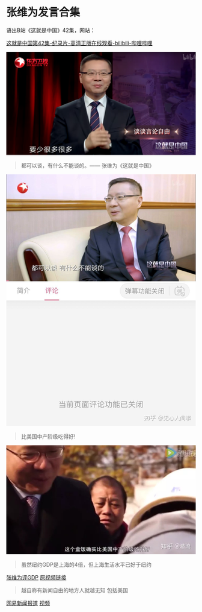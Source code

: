 # 张维为发言合集

语出B站《这就是中国》42集，网站：

[这就是中国第42集-纪录片-高清正版在线观看-bilibili-哔哩哔哩](https://www.bilibili.com/bangumi/play/ep301215)

![image](西方的言论自由要比中国少很多很多.jpg)

> 都可以谈，有什么不能谈的。—— 张维为《这就是中国》

![张维为 都可以谈](张维为_都可以谈.jpg)

> 比美国中产阶级吃得好!

![比美国中产阶级吃得好!](比美国中产阶级吃得好.JPG)

> 虽然纽约GDP是上海的4倍，但上海生活水平已好于纽约

[张维为评GDP](虽然纽约GDP是上海的4倍，但上海生活水平已好于纽约.mp4) [原视频链接](https://www.douyin.com/video/6960996341757512990)

> 越自称有新闻自由的地方人就越无知 包括美国

[网易新闻报道](https://www.163.com/v/video/VQ9OQPG9L.html) [视频](越崇尚新闻自由的地方人就越无知，包括美国！.flv)
